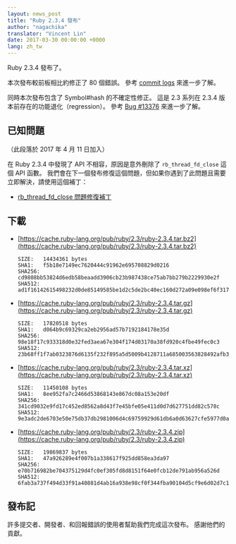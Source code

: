 ```yaml
---
layout: news_post
title: "Ruby 2.3.4 發布"
author: "nagachika"
translator: "Vincent Lin"
date: 2017-03-30 00:00:00 +0000
lang: zh_tw
---
```


Ruby 2.3.4 發布了。

本次發布較前板相比約修正了 80 個錯誤。
參考 [commit logs](https://github.com/ruby/ruby/compare/v2_3_3...v2_3_4) 來進一步了解。

同時本次發布包含了 Symbol#hash 的不確定性修正。
這是 2.3 系列在 2.3.4 版本前存在的功能退化（regression）。
參考 [Bug #13376](https://bugs.ruby-lang.org/issues/13376) 來進一步了解。


## 已知問題

（此段落於 2017 年 4 月 11 日加入）

在 Ruby 2.3.4 中發現了 API 不相容，原因是意外刪除了 `rb_thread_fd_close` 這個 API 函數。
我們會在下一個發布修復這個問題，但如果你遇到了此問題且需要立即解決，請使用這個補丁：

* [rb_thread_fd_close 問題修復補丁](https://svn.ruby-lang.org/cgi-bin/viewvc.cgi/branches/ruby_2_3/thread.c?r1=58289&r2=58288&pathrev=58289&view=patch)


## 下載

* [https://cache.ruby-lang.org/pub/ruby/2.3/ruby-2.3.4.tar.bz2](https://cache.ruby-lang.org/pub/ruby/2.3/ruby-2.3.4.tar.bz2)

      SIZE:   14434361 bytes
      SHA1:   f5b18e7149ec7620444c91962e695708829d0216
      SHA256: cd9808bb53824d6edb58beaadd3906cb23b987438ce75ab7bb279b2229930e2f
      SHA512: ad1f16142615498232d0de85149585be1d2c5de2bc40ec160d272a09e098ef6f317d8b25026001735261fd1c5bc0d1f8513a8474e89f0d86eed5b2fe7338d64e

* [https://cache.ruby-lang.org/pub/ruby/2.3/ruby-2.3.4.tar.gz](https://cache.ruby-lang.org/pub/ruby/2.3/ruby-2.3.4.tar.gz)

      SIZE:   17820518 bytes
      SHA1:   d064b9c69329ca2eb2956ad57b7192184178e35d
      SHA256: 98e18f17c933318d0e32fed3aea67e304f174d03170a38fd920c4fbe49fec0c3
      SHA512: 23b68ff1f7ab0323876d6135f232f895a5d5009b4128711a685003563828492afb330e589ca614581a49e43027c34e251d96a3fc10330cdfdd11a2537af0233f

* [https://cache.ruby-lang.org/pub/ruby/2.3/ruby-2.3.4.tar.xz](https://cache.ruby-lang.org/pub/ruby/2.3/ruby-2.3.4.tar.xz)

      SIZE:   11450108 bytes
      SHA1:   8ee952fa7c2466d53868143e867dc08a153e20df
      SHA256: 341cd9032e9fd17c452ed8562a8d43f7e45bfe05e411d0d7d627751dd82c578c
      SHA512: 9e3adc2de6703e50e75db37db2981006d4c69759929d61db6a0d63627cfe5977d0ad66d2c69d7161cfc0c0d1c2cb38e5181a06ccd2790df2f72ec25c2ad01e02

* [https://cache.ruby-lang.org/pub/ruby/2.3/ruby-2.3.4.zip](https://cache.ruby-lang.org/pub/ruby/2.3/ruby-2.3.4.zip)

      SIZE:   19869837 bytes
      SHA1:   47a926289e4f007b1a338617f925dd858ea3da97
      SHA256: e70b716982be704375129d4fc0ef305fd8d8151f64e0fcb12de791ab956a526d
      SHA512: 6fab3a737f494d33f91a40881d4ab16a938e98cf0f344fba90104d5cf9e6d02d7c17f64512c2f1ffd67f64ad5dd38477fab0d17614c1ff22627f18232186315a

## 發布記

許多提交者、開發者、和回報錯誤的使用者幫助我們完成這次發布。
感謝他們的貢獻。
